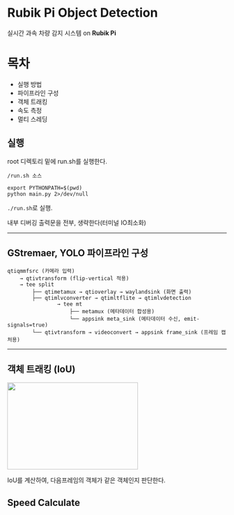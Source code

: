 # Rubik Pi Object Detection

실시간 과속 차량 감지 시스템 on **Rubik Pi**

# 목차
+ 실행 방법
+ 파이프라인 구성
+ 객체 트래킹
+ 속도 측정
+ 멀티 스레딩

## 실행

root 디렉토리 밑에 run.sh를 실행한다.

```plain
/run.sh 소스

export PYTHONPATH=$(pwd)
python main.py 2>/dev/null
```

`./run.sh`로 실행.

내부 디버깅 출력문을 전부, 생략한다(터미널 IO최소화)

---

## GStremaer, YOLO 파이프라인 구성

```plain
qtiqmmfsrc (카메라 입력)
    → qtivtransform (flip-vertical 적용)
    → tee split
        ├── qtimetamux → qtioverlay → waylandsink (화면 출력)
        ├── qtimlvconverter → qtimltflite → qtimlvdetection
                → tee mt
                    ├── metamux (메타데이터 합성용)
                    └── appsink meta_sink (메타데이터 수신, emit-signals=true)
        └── qtivtransform → videoconvert → appsink frame_sink (프레임 캡처용)
```

---

## 객체 트래킹 (IoU)
<img src="https://github.com/user-attachments/assets/868437d2-78e2-4d52-89a7-3d7f9e850517" width="300" height="200">

IoU를 계산하여, 다음프레임의 객체가 같은 객체인지 판단한다.
## Speed Calculate
